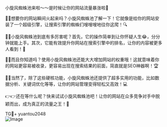 小旋风蜘蛛池来啦～～是时候让你的网站流量暴涨啦💨

🚀🚀想要你的网站瞬间火起来吗？小旋风蜘蛛池了解一下！它就像是给你的网站安装了一个超级引擎，让搜索引擎的蜘蛛们嗖嗖嗖地往你这爬！🔍

🌈🌈小旋风蜘蛛池到底有多厉害呢？首先，它的操作简单到让你怀疑人生😂，分分钟就能上手。其次，它能有效提升你网站在搜索引擎中的排名，让你的内容被更多人看到！👀

🌟🌟而且你知道吗？使用小旋风蜘蛛池还能大大增加网站的权重哦！这就意味着你的网站更容易被收录，更容易出现在搜索结果的前面，简直就是SEO神器啊！🏆

🎉🎉当然了，除了这些硬核功能，小旋风蜘蛛池还提供了超多实用的功能，比如数据分析、关键词优化等等，让你的网站管理变得轻松又高效！💻

👉👉还在等什么呢？快来试试小旋风蜘蛛池吧！让你的网站在众多竞争对手中脱颖而出，成为真正的流量之王！👑

TG💪+ yuantou2048  
![Image](https://github.com/user-attachments/assets/42a5a4a5-fea9-4a1d-8aa0-73e57e430cca)